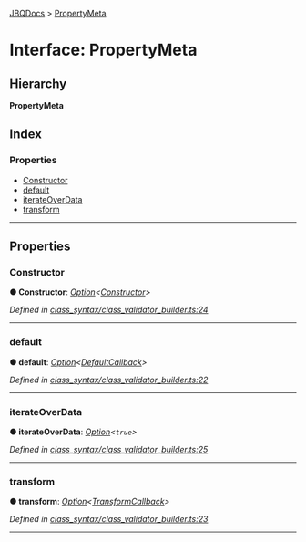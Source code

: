 [JBQDocs](../README.md) > [PropertyMeta](../interfaces/propertymeta.md)

# Interface: PropertyMeta

## Hierarchy

**PropertyMeta**

## Index

### Properties

* [Constructor](propertymeta.md#constructor)
* [default](propertymeta.md#default)
* [iterateOverData](propertymeta.md#iterateoverdata)
* [transform](propertymeta.md#transform)

---

## Properties

<a id="constructor"></a>

###  Constructor

**● Constructor**: *[Option](../#option)<[Constructor](constructor.md)>*

*Defined in [class_syntax/class_validator_builder.ts:24](https://github.com/krnik/vjs-validator/blob/557f235/src/class_syntax/class_validator_builder.ts#L24)*

___
<a id="default"></a>

###  default

**● default**: *[Option](../#option)<[DefaultCallback](../#defaultcallback)>*

*Defined in [class_syntax/class_validator_builder.ts:22](https://github.com/krnik/vjs-validator/blob/557f235/src/class_syntax/class_validator_builder.ts#L22)*

___
<a id="iterateoverdata"></a>

###  iterateOverData

**● iterateOverData**: *[Option](../#option)<`true`>*

*Defined in [class_syntax/class_validator_builder.ts:25](https://github.com/krnik/vjs-validator/blob/557f235/src/class_syntax/class_validator_builder.ts#L25)*

___
<a id="transform"></a>

###  transform

**● transform**: *[Option](../#option)<[TransformCallback](../#transformcallback)>*

*Defined in [class_syntax/class_validator_builder.ts:23](https://github.com/krnik/vjs-validator/blob/557f235/src/class_syntax/class_validator_builder.ts#L23)*

___

